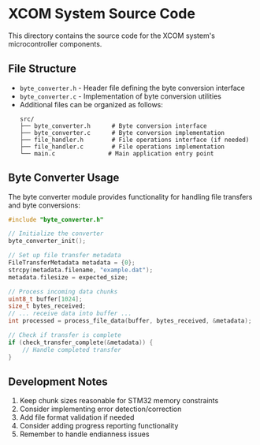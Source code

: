 # XCOM System Source Code

This directory contains the source code for the XCOM system's microcontroller components.

## File Structure

- `byte_converter.h` - Header file defining the byte conversion interface
- `byte_converter.c` - Implementation of byte conversion utilities
- Additional files can be organized as follows:
  ```
  src/
  ├── byte_converter.h      # Byte conversion interface
  ├── byte_converter.c      # Byte conversion implementation
  ├── file_handler.h        # File operations interface (if needed)
  ├── file_handler.c        # File operations implementation
  └── main.c               # Main application entry point
  ```

## Byte Converter Usage

The byte converter module provides functionality for handling file transfers and byte conversions:

```c
#include "byte_converter.h"

// Initialize the converter
byte_converter_init();

// Set up file transfer metadata
FileTransferMetadata metadata = {0};
strcpy(metadata.filename, "example.dat");
metadata.filesize = expected_size;

// Process incoming data chunks
uint8_t buffer[1024];
size_t bytes_received;
// ... receive data into buffer ...
int processed = process_file_data(buffer, bytes_received, &metadata);

// Check if transfer is complete
if (check_transfer_complete(&metadata)) {
    // Handle completed transfer
}
```

## Development Notes

1. Keep chunk sizes reasonable for STM32 memory constraints
2. Consider implementing error detection/correction
3. Add file format validation if needed
4. Consider adding progress reporting functionality
5. Remember to handle endianness issues
